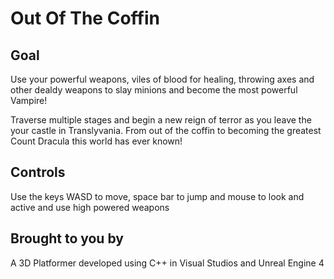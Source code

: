 # Out Of The Coffin

## Goal

Use your powerful weapons, viles of blood for healing, throwing axes and other dealdy weapons to slay minions and become the most powerful Vampire!

Traverse multiple stages and begin a new reign of terror as you leave the your castle in Translyvania. From out of the coffin to becoming the greatest Count Dracula this world has ever known!

## Controls

Use the keys WASD to move, space bar to jump and mouse to look and active and use high powered weapons 

## Brought to you by

A 3D Platformer developed using C++ in Visual Studios and Unreal Engine 4
